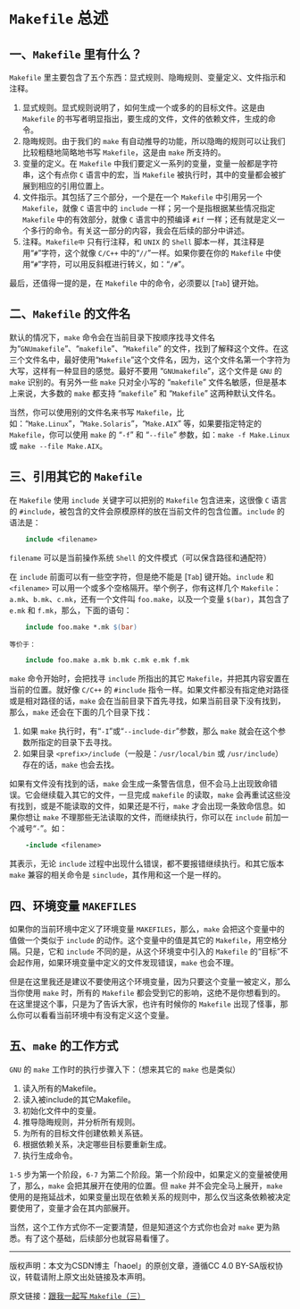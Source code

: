 # `Makefile` 总述

## 一、`Makefile` 里有什么？

`Makefile` 里主要包含了五个东西：显式规则、隐晦规则、变量定义、文件指示和注释。
1. 显式规则。显式规则说明了，如何生成一个或多的的目标文件。这是由 `Makefile` 的书写者明显指出，要生成的文件，文件的依赖文件，生成的命令。
2. 隐晦规则。由于我们的 `make` 有自动推导的功能，所以隐晦的规则可以让我们比较粗糙地简略地书写 `Makefile`，这是由 `make` 所支持的。
3. 变量的定义。在 `Makefile` 中我们要定义一系列的变量，变量一般都是字符串，这个有点你 `C` 语言中的宏，当 `Makefile` 被执行时，其中的变量都会被扩展到相应的引用位置上。
4. 文件指示。其包括了三个部分，一个是在一个 `Makefile` 中引用另一个 `Makefile`，就像 `C` 语言中的 `include` 一样；另一个是指根据某些情况指定 `Makefile` 中的有效部分，就像 `C` 语言中的预编译 `#if` 一样；还有就是定义一个多行的命令。有关这一部分的内容，我会在后续的部分中讲述。
5. 注释。`Makefile中` 只有行注释，和 `UNIX` 的 `Shell` 脚本一样，其注释是用“`#`”字符，这个就像 `C/C++` 中的“`//`”一样。如果你要在你的 `Makefile` 中使用“`#`”字符，可以用反斜框进行转义，如：“`/#`”。

最后，还值得一提的是，在 `Makefile` 中的命令，必须要以 [`Tab`] 键开始。


## 二、`Makefile` 的文件名

默认的情况下，`make` 命令会在当前目录下按顺序找寻文件名为“`GNUmakefile`”、“`makefile`”、“`Makefile`” 的文件，找到了解释这个文件。在这三个文件名中，最好使用“`Makefile`”这个文件名，因为，这个文件名第一个字符为大写，这样有一种显目的感觉。最好不要用 “`GNUmakefile`”，这个文件是 `GNU` 的 `make` 识别的。有另外一些 `make` 只对全小写的 “`makefile`” 文件名敏感，但是基本上来说，大多数的 `make` 都支持 “`makefile`” 和 “`Makefile`” 这两种默认文件名。

当然，你可以使用别的文件名来书写 `Makefile`，比如：“`Make.Linux`”，“`Make.Solaris`”，“`Make.AIX`” 等，如果要指定特定的 `Makefile`，你可以使用 `make` 的 “`-f`” 和 “`--file`” 参数，如：`make -f Make.Linux` 或 `make --file Make.AIX`。


## 三、引用其它的 `Makefile`

在 `Makefile` 使用 `include` 关键字可以把别的 `Makefile` 包含进来，这很像 `C` 语言的 `#include`，被包含的文件会原模原样的放在当前文件的包含位置。`include` 的语法是：
```Makefile
    include <filename>
```
`filename` 可以是当前操作系统 `Shell` 的文件模式（可以保含路径和通配符）

在 `include` 前面可以有一些空字符，但是绝不能是 [`Tab`] 键开始。`include` 和 `<filename>` 可以用一个或多个空格隔开。举个例子，你有这样几个 `Makefile`：`a.mk`、`b.mk`、`c.mk`，还有一个文件叫 `foo.make`，以及一个变量 `$(bar)`，其包含了 `e.mk` 和 `f.mk`，那么，下面的语句：
```Makefile
    include foo.make *.mk $(bar)
```
    等价于：
```Makefile
    include foo.make a.mk b.mk c.mk e.mk f.mk
```
`make` 命令开始时，会把找寻 `include` 所指出的其它 `Makefile`，并把其内容安置在当前的位置。就好像 `C/C++` 的 `#include` 指令一样。如果文件都没有指定绝对路径或是相对路径的话，`make` 会在当前目录下首先寻找，如果当前目录下没有找到，那么，`make` 还会在下面的几个目录下找：
1. 如果 `make` 执行时，有“`-I`”或“`--include-dir`”参数，那么 `make` 就会在这个参数所指定的目录下去寻找。
2. 如果目录 `<prefix>/include`（一般是：`/usr/local/bin` 或 `/usr/include`）存在的话，`make` 也会去找。

如果有文件没有找到的话，`make` 会生成一条警告信息，但不会马上出现致命错误。它会继续载入其它的文件，一旦完成 `makefile` 的读取，`make` 会再重试这些没有找到，或是不能读取的文件，如果还是不行，`make` 才会出现一条致命信息。如果你想让 `make` 不理那些无法读取的文件，而继续执行，你可以在 `include` 前加一个减号“`-`”。如：
```Makefile
    -include <filename>
```
其表示，无论 `include` 过程中出现什么错误，都不要报错继续执行。和其它版本 `make` 兼容的相关命令是 `sinclude`，其作用和这一个是一样的。

## 四、环境变量 `MAKEFILES`

如果你的当前环境中定义了环境变量 `MAKEFILES`，那么，`make` 会把这个变量中的值做一个类似于 `include` 的动作。这个变量中的值是其它的 `Makefile`，用空格分隔。只是，它和 `include` 不同的是，从这个环境变中引入的 `Makefile` 的“目标”不会起作用，如果环境变量中定义的文件发现错误，`make` 也会不理。

但是在这里我还是建议不要使用这个环境变量，因为只要这个变量一被定义，那么当你使用 `make` 时，所有的 `Makefile` 都会受到它的影响，这绝不是你想看到的。在这里提这个事，只是为了告诉大家，也许有时候你的 `Makefile` 出现了怪事，那么你可以看看当前环境中有没有定义这个变量。

## 五、`make` 的工作方式

`GNU` 的 `make` 工作时的执行步骤入下：（想来其它的 `make` 也是类似）
1. 读入所有的Makefile。
2. 读入被include的其它Makefile。
3. 初始化文件中的变量。
4. 推导隐晦规则，并分析所有规则。
5. 为所有的目标文件创建依赖关系链。
6. 根据依赖关系，决定哪些目标要重新生成。
7. 执行生成命令。

`1-5` 步为第一个阶段，`6-7` 为第二个阶段。第一个阶段中，如果定义的变量被使用了，那么，`make` 会把其展开在使用的位置。但 `make` 并不会完全马上展开，`make` 使用的是拖延战术，如果变量出现在依赖关系的规则中，那么仅当这条依赖被决定要使用了，变量才会在其内部展开。

当然，这个工作方式你不一定要清楚，但是知道这个方式你也会对 `make` 更为熟悉。有了这个基础，后续部分也就容易看懂了。

---
版权声明：本文为CSDN博主「haoel」的原创文章，遵循CC 4.0 BY-SA版权协议，转载请附上原文出处链接及本声明。

原文链接：[跟我一起写 `Makefile`（三）](https://blog.csdn.net/haoel/article/details/2888)
